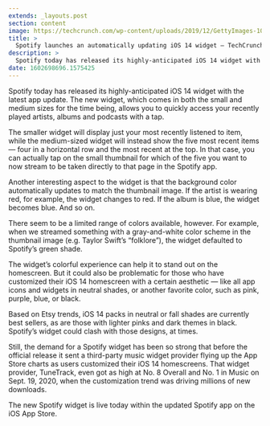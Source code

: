 ```yaml
--- 
extends: _layouts.post 
section: content 
image: https://techcrunch.com/wp-content/uploads/2019/12/GettyImages-1048258424.jpg?w=599 
title: > 
  Spotify launches an automatically updating iOS 14 widget – TechCrunch 
description: > 
  Spotify today has released its highly-anticipated iOS 14 widget with the latest app update.Another interesting aspect to the widget is that the background color automatically updates to match the thumbnail image.Based on Etsy trends, iOS 14 packs in neutral or fall shades are currently best sellers, as are those with lighter pinks and dark themes in black.Still, the demand for a Spotify widget has been so strong that before the official release it sent a third-party music widget provider flying up the App Store charts as users customized their iOS 14 homescreens.The new Spotify widget is live today within the updated Spotify app on the iOS App Store. 
date: 1602698696.1575425 
--- 
```

Spotify today has released its highly-anticipated iOS 14 widget with the latest app update. The new widget, which comes in both the small and medium sizes for the time being, allows you to quickly access your recently played artists, albums and podcasts with a tap.

The smaller widget will display just your most recently listened to item, while the medium-sized widget will instead show the five most recent items — four in a horizontal row and the most recent at the top. In that case, you can actually tap on the small thumbnail for which of the five you want to now stream to be taken directly to that page in the Spotify app.

Another interesting aspect to the widget is that the background color automatically updates to match the thumbnail image. If the artist is wearing red, for example, the widget changes to red. If the album is blue, the widget becomes blue. And so on.

There seem to be a limited range of colors available, however. For example, when we streamed something with a gray-and-white color scheme in the thumbnail image (e.g. Taylor Swift’s “folklore”), the widget defaulted to Spotify’s green shade.

The widget’s colorful experience can help it to stand out on the homescreen. But it could also be problematic for those who have customized their iOS 14 homescreen with a certain aesthetic — like all app icons and widgets in neutral shades, or another favorite color, such as pink, purple, blue, or black.

Based on Etsy trends, iOS 14 packs in neutral or fall shades are currently best sellers, as are those with lighter pinks and dark themes in black. Spotify’s widget could clash with those designs, at times.

Still, the demand for a Spotify widget has been so strong that before the official release it sent a third-party music widget provider flying up the App Store charts as users customized their iOS 14 homescreens. That widget provider, TuneTrack, even got as high at No. 8 Overall and No. 1 in Music on Sept. 19, 2020, when the customization trend was driving millions of new downloads.

The new Spotify widget is live today within the updated Spotify app on the iOS App Store.